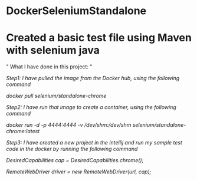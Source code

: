 # DockerSeleniumStandalone

# Created a basic test file using Maven with selenium java

" What I have done in this project: "

*Step1: I have pulled the image from the Docker hub, using the following command*

  _docker pull selenium/standalone-chrome_
  
*Step2: I have run that image to create a container, using the following command*

  _docker run -d -p 4444:4444 -v /dev/shm:/dev/shm selenium/standalone-chrome:latest_

*Step3: I have created a new project in the intellij and run my sample test code in the docker by running the following command*

  _DesiredCapabilities cap = DesiredCapabilities.chrome();_

  _RemoteWebDriver driver = new RemoteWebDriver(url, cap);_
